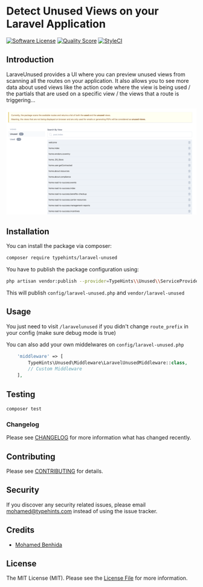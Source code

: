 # Detect Unused Views on your Laravel Application
[![Software License](https://img.shields.io/badge/license-MIT-brightgreen.svg?style=flat-square)](LICENSE.md)
[![Quality Score](https://scrutinizer-ci.com/g/typehints/laravel-unused/badges/quality-score.png?b=master)](https://scrutinizer-ci.com/g/typehints/laravel-unused/)
[![StyleCI](https://github.styleci.io/repos/246931421/shield?branch=master)](https://styleci.io/repos/246931421)

## Introduction
LaraveUnused provides a UI where you can preview unused views from scanning all the routes on your application.
It also allows you to see more data about used views like the action code where the view is being used /  the partials that are used on a specific view / the views that a route is triggering...

<p align="center"><img src="/demo.png?raw=true"></p>

## Installation

You can install the package via composer:

```bash
composer require typehints/laravel-unused
```

You have to publish the package configuration using:

```bash
php artisan vendor:publish --provider=TypeHints\\Unused\\ServiceProvider
```

This will publish `config/laravel-unused.php` and `vendor/laravel-unused`

## Usage

You just need to visit `/laravelunused` if you didn't change `route_prefix` in your config (make sure debug mode is true)

You can also add your own middelwares on `config/laravel-unused.php`

``` php
    'middleware' => [
        TypeHints\Unused\Middleware\LaravelUnusedMiddleware::class,
        // Custom Middleware
    ],
```

## Testing

``` bash
composer test
```

### Changelog

Please see [CHANGELOG](CHANGELOG.md) for more information what has changed recently.

## Contributing

Please see [CONTRIBUTING](CONTRIBUTING.md) for details.

## Security

If you discover any security related issues, please email mohamed@typehints.com instead of using the issue tracker.

## Credits

- [Mohamed Benhida](https://github.com/simoebenhida)

## License

The MIT License (MIT). Please see the [License File](LICENSE.md) for more information.
